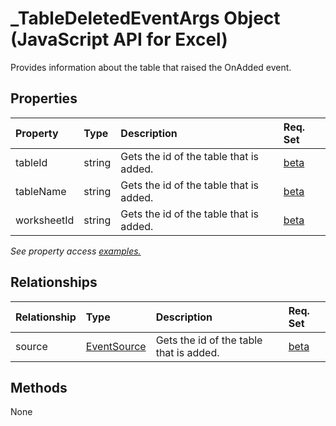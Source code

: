 # _TableDeletedEventArgs Object (JavaScript API for Excel)

Provides information about the table that raised the OnAdded event.

## Properties

| Property	   | Type	|Description| Req. Set|
|:---------------|:--------|:----------|:----|
|tableId|string|Gets the id of the table that is added.|[beta](../requirement-sets/excel-api-requirement-sets.md)|
|tableName|string|Gets the id of the table that is added.|[beta](../requirement-sets/excel-api-requirement-sets.md)|
|worksheetId|string|Gets the id of the table that is added.|[beta](../requirement-sets/excel-api-requirement-sets.md)|

_See property access [examples.](#property-access-examples)_

## Relationships
| Relationship | Type	|Description| Req. Set|
|:---------------|:--------|:----------|:----|
|source|[EventSource](eventsource.md)|Gets the id of the table that is added.|[beta](../requirement-sets/excel-api-requirement-sets.md)|

## Methods
None

